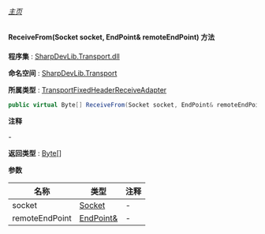 ###### [主页](./Index.md "主页")

#### ReceiveFrom(Socket socket, EndPoint& remoteEndPoint) 方法

**程序集** : [SharpDevLib.Transport.dll](./SharpDevLib.Transport.assembly.md "SharpDevLib.Transport.dll")

**命名空间** : [SharpDevLib.Transport](./SharpDevLib.Transport.namespace.md "SharpDevLib.Transport")

**所属类型** : [TransportFixedHeaderReceiveAdapter](./SharpDevLib.Transport.TransportFixedHeaderReceiveAdapter.md "TransportFixedHeaderReceiveAdapter")

``` csharp
public virtual Byte[] ReceiveFrom(Socket socket, EndPoint& remoteEndPoint)
```

**注释**

*-*



**返回类型** : [Byte\[\]](https://learn.microsoft.com/en-us/dotnet/api/system.byte[] "Byte\[\]")


**参数**

|名称|类型|注释|
|---|---|---|
|socket|[Socket](https://learn.microsoft.com/en-us/dotnet/api/system.net.sockets.socket "Socket")|-|
|remoteEndPoint|[EndPoint&](https://learn.microsoft.com/en-us/dotnet/api/system.net.endpoint& "EndPoint&")|-|


